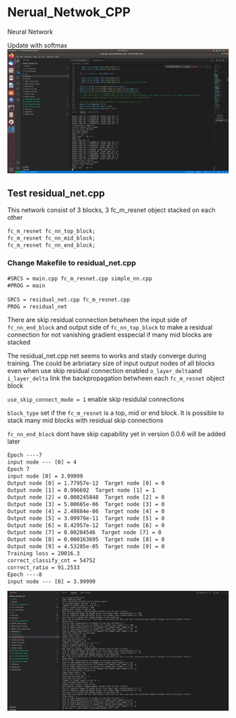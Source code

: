 # Nerual_Netwok_CPP
Neural Network

Update with softmax
![](MNIST_with_softmax.png)

## Test residual_net.cpp
This network consist of 3 blocks, 3 fc_m_resnet object stacked on each other

    fc_m_resnet fc_nn_top_block;
    fc_m_resnet fc_nn_mid_block;
    fc_m_resnet fc_nn_end_block;

### Change Makefile to residual_net.cpp

    #SRCS = main.cpp fc_m_resnet.cpp simple_nn.cpp
    #PROG = main

    SRCS = residual_net.cpp fc_m_resnet.cpp 
    PROG = residual_net


 There are skip residual connection betwheen the input side of `fc_nn_end_block` and output side of `fc_nn_top_block` 
 to make a residual connection for not vanishing gradient esspecial if many mid blocks are stacked 
 
 The residual_net.cpp net seems to works and stady converge during training.
 The could be arbriatary size of input output nodes of all blocks even when use skip residual connection enabled
 `o_layer_delta`and `i_layer_delta` link the backpropagation betwheen each `fc_m_resnet` object block 
 
 `use_skip_connect_mode = 1` enable skip residulal connections
 
 `block_type` set if the `fc_m_resnet` is a top, mid or end block. It is possible to stack many mid blocks with residual skip connections
 
 `fc_nn_end_block` dont have skip capability yet in version 0.0.6 will be added later 
 
    Epoch ----7
    input node --- [0] = 4
    Epoch 7
    input node [0] = 3.99999
    Output node [0] = 1.77957e-12  Target node [0] = 0
    Output node [1] = 0.996692  Target node [1] = 1
    Output node [2] = 0.000245848  Target node [2] = 0
    Output node [3] = 5.00665e-06  Target node [3] = 0
    Output node [4] = 2.49884e-06  Target node [4] = 0
    Output node [5] = 3.09979e-11  Target node [5] = 0
    Output node [6] = 8.42957e-12  Target node [6] = 0
    Output node [7] = 0.00284546  Target node [7] = 0
    Output node [8] = 0.000163695  Target node [8] = 0
    Output node [9] = 4.53285e-05  Target node [9] = 0
    Training loss = 20016.3
    correct_classify_cnt = 54752
    correct_ratio = 91.2533
    Epoch ----8
    input node --- [0] = 3.99999

![](residual_net_7_layer_in_total_c.png)

